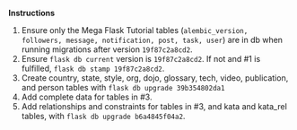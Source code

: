 **Instructions**
1. Ensure only the Mega Flask Tutorial tables (`alembic_version, followers, message, notification, post, task, user`) are in db when running migrations after version `19f87c2a8cd2`. 
2. Ensure `flask db current` version is `19f87c2a8cd2`. If not and #1 is fulfilled, `flask db stamp 19f87c2a8cd2`.
3. Create country, state, style, org, dojo, glossary, tech, video, publication, and person tables with `flask db upgrade 39b354802da1` 
4. Add complete data for tables in #3. 
5. Add relationships and constraints for tables in #3, and kata and kata_rel tables, with `flask db upgrade b6a4845f04a2`.

